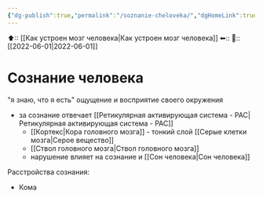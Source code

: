 ```yaml
---
{"dg-publish":true,"permalink":"/soznanie-cheloveka/","dgHomeLink":true,"dgPassFrontmatter":false}
---
```



⬆:: [[Как устроен мозг человека|Как устроен мозг человека]]
⬅::
📅:: [[2022-06-01|2022-06-01]]

# Сознание человека
"я знаю, что я есть"
ощущение и восприятие своего окружения
- за сознание отвечает [[Ретикулярная активирующая система - РАС|Ретикулярная активирующая система - РАС]] 
	- [[Кортекс|Кора головного мозга]] - тонкий слой [[Серые клетки мозга|Серое вещество]]
	- [[Ствол головного мозга|Ствол головного мозга]]
	- нарушение влияет на сознание и [[Сон человека|Сон человека]] 


Расстройства сознания:
- Кома

